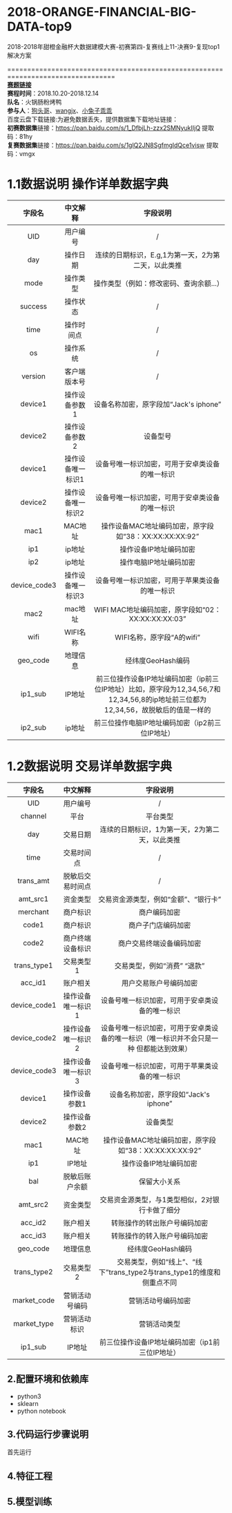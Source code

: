 # 2018-ORANGE-FINANCIAL-BIG-DATA-top9
2018-2018年甜橙金融杯大数据建模大赛-初赛第四-复赛线上11-决赛9-复现top1解决方案 

=================================================================================  
**[赛题链接](http://www.pkbigdata.com/common/cmpt/2018%E5%B9%B4%E7%94%9C%E6%A9%99%E9%87%91%E8%9E%8D%E6%9D%AF%E5%A4%A7%E6%95%B0%E6%8D%AE%E5%BB%BA%E6%A8%A1%E5%A4%A7%E8%B5%9B_%E7%AB%9E%E8%B5%9B%E4%BF%A1%E6%81%AF.html)**  
**赛程时间**：2018.10.20-2018.12.14    
**队名**：火锅肠粉烤鸭     
**参与人**：[狗头哥](https://github.com/bigstrawberrywakaka)、[wangjx](https://github.com/wangjinxile)、[小兔子乖乖](https://github.com/PandasCute)      
百度云盘下载链接:为避免数据丢失，提供数据集下载地址链接：   
**初赛数据集**链接：https://pan.baidu.com/s/1_DfbjLh-zzx2SMNyukIIjQ 提取码：81hy  
**复赛数据集**链接：https://pan.baidu.com/s/1glQ2JN8SgfmgldQce1visw 提取码：vmgx    
# 1.1数据说明  操作详单数据字典  

| 字段名      | 中文解释 |  字段说明  |
|:-------:|:-------:|:-------:|
| UID      | 用户编号 |  /  |
| day      | 操作日期 |  连续的日期标识，E.g,1为第一天，2为第二天，以此类推  |
| mode      | 操作类型 |  操作类型（例如：修改密码、查询余额...）  |
|success      | 操作状态 |  /  |
|time      | 操作时间点 |  /  |
|os      | 操作系统 |  /  |
|version      | 客户端版本号 |  /  |
|device1      | 操作设备参数1 |  设备名称加密，原字段加“Jack's iphone”  |
|device2      | 操作设备参数2 |  设备型号  |
|device1      | 操作设备唯一标识1 |  设备号唯一标识加密，可用于安卓类设备的唯一标识  |
|device2      | 操作设备唯一标识2 |  设备号唯一标识加密，可用于安卓类设备的唯一标识  |
|mac1      |MAC地址 |  操作设备MAC地址编码加密，原字段如“38：XX:XX:XX:XX:92”  |
|ip1     | ip地址 |  操作设备IP地址编码加密  |
|ip2     | ip地址 |  操作电脑IP地址编码加密  |
|device_code3     | 操作设备唯一标识3 |  设备号唯一标识加密，可用于苹果类设备的唯一标识  |
|mac2     | mac地址 |  WIFI MAC地址编码加密，原字段如“02：XX:XX:XX:XX:03”  |
|wifi     | WIFI名称 |  WIFI名称，原字段“A的wifi”  |
|geo_code     | 地理信息 |  经纬度GeoHash编码  |
|ip1_sub     | IP地址 |  前三位操作设备IP地址编码加密（ip前三位IP地址）比如，原字段为12,34,56,7和12,34,56,8的ip地址前三位都为12,34,56，故脱敏后的值是一样的   |
|ip2_sub     | ip地址 |  前三位操作电脑IP地址编码加密（ip2前三位IP地址）  |   
# 1.2数据说明  交易详单数据字典 

| 字段名      | 中文解释 |  字段说明  |
|:-------:|:-------:|:-------:|
| UID      | 用户编号 |  /  |
| channel      | 平台 |  平台类型  |
| day      | 交易日期 |  连续的日期标识，1为第一天，2为第二天，以此类推  |
|time      | 交易时间点 |  /  |
|trans_amt      | 脱敏后交易时间点 |  /  |
|amt_src1      | 资金类型 |  交易资金源类型，例如“金额”、“银行卡”  |
|merchant      |商户标识 |  商户编码加密  |
|code1      | 商户标识 | 商户子门店编码加密 |
|code2      | 商户终端设备标识 |  商户交易终端设备编码加密  |
|trans_type1     | 交易类型1 |  交易类型，例如“消费” “退款”  |
|acc_id1      | 账户相关 |  用户交易账户号编码加密  |
|device_code1      |操作设备唯一标识1 |  设备号唯一标识加密，可用于安卓类设备的唯一标识 |
|device_code2      |操作设备唯一标识2 |  设备号唯一标识加密，可用于安卓类设备的唯一标识（唯一标识并不会只是一种 但都能达到效果）|
|device_code3      |操作设备唯一标识3 |  设备号唯一标识加密，可用于苹果类设备的唯一标识 |
|device1    | 操作设备参数1 |  设备名称加密，原字段如“Jack's iphone”  |
|device2    | 操作设备参数2 |  设备类型 |
|mac1     | MAC地址 |  操作设备MAC地址编码加密，原字段如“38：XX:XX:XX:XX:92”  |
|ip1     | IP地址 |  操作设备IP地址编码加密  |
|bal     | 脱敏后账户余额 | 保留大小关系  |
|amt_src2     | 资金类型 |  交易资金源类型，与1类型相似，2对银行卡做了细分 |
|acc_id2     | 账户相关 |  转账操作的转出账户号编码加密 |
|acc_id3     | 账户相关 |  转账操作的转入账户号编码加密 |
|geo_code     | 地理信息 |  经纬度GeoHash编码  |
|trans_type2     |交易类型2 | 交易类型，例如“线上”、“线下”trans_type2与trans_type1的维度和侧重点不同   |
|market_code     | 营销活动号编码 |  营销活动号编码加密  |
|market_type     | 营销活动标识 |  营销活动类型  |
|ip1_sub     | IP地址 |  前三位操作设备IP地址编码加密（ip1前三位IP地址）  |

  
## 2.配置环境和依赖库    
- python3 
- sklearn
- python notebook
## 3.代码运行步骤说明
首先运行
## 4.特征工程 

## 5.模型训练
 
 
